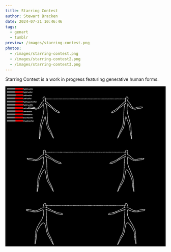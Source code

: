 ```yaml
---
title: Starring Contest
author: Stewart Bracken
date: 2024-07-21 10:46:46
tags:
  - genart
  - tumblr
preview: /images/starring-contest.png
photos:
  - /images/starring-contest.png
  - /images/starring-contest2.png
  - /images/starring-contest3.png
---
```


Starring Contest is a work in progress featuring generative human forms.

![1](/images/starring-contest.png)
